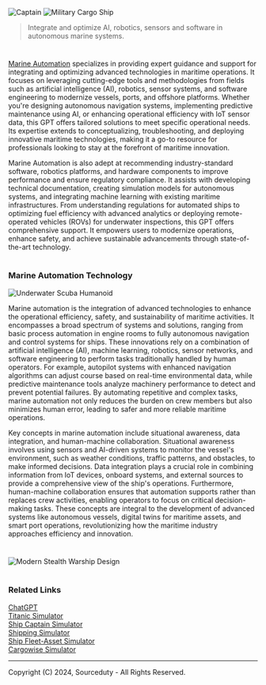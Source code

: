 ![Captain](https://github.com/user-attachments/assets/f982f5c0-49f3-43ac-83c5-7daeeba00350)
![Military Cargo Ship](https://github.com/user-attachments/assets/1f61b78e-054c-42f3-8280-7b8c9a95fbe3)

> Integrate and optimize AI, robotics, sensors and software in autonomous marine systems.
#

[Marine Automation](https://chatgpt.com/g/g-67522f0a736881918922d2836f2d4f82-marine-automation) specializes in providing expert guidance and support for integrating and optimizing advanced technologies in maritime operations. It focuses on leveraging cutting-edge tools and methodologies from fields such as artificial intelligence (AI), robotics, sensor systems, and software engineering to modernize vessels, ports, and offshore platforms. Whether you're designing autonomous navigation systems, implementing predictive maintenance using AI, or enhancing operational efficiency with IoT sensor data, this GPT offers tailored solutions to meet specific operational needs. Its expertise extends to conceptualizing, troubleshooting, and deploying innovative maritime technologies, making it a go-to resource for professionals looking to stay at the forefront of maritime innovation.

Marine Automation is also adept at recommending industry-standard software, robotics platforms, and hardware components to improve performance and ensure regulatory compliance. It assists with developing technical documentation, creating simulation models for autonomous systems, and integrating machine learning with existing maritime infrastructures. From understanding regulations for automated ships to optimizing fuel efficiency with advanced analytics or deploying remote-operated vehicles (ROVs) for underwater inspections, this GPT offers comprehensive support. It empowers users to modernize operations, enhance safety, and achieve sustainable advancements through state-of-the-art technology.

#
### Marine Automation Technology

![Underwater Scuba Humanoid](https://github.com/user-attachments/assets/15923fd8-fd0a-4ffd-be02-ec1ee9ea7e5f)

Marine automation is the integration of advanced technologies to enhance the operational efficiency, safety, and sustainability of maritime activities. It encompasses a broad spectrum of systems and solutions, ranging from basic process automation in engine rooms to fully autonomous navigation and control systems for ships. These innovations rely on a combination of artificial intelligence (AI), machine learning, robotics, sensor networks, and software engineering to perform tasks traditionally handled by human operators. For example, autopilot systems with enhanced navigation algorithms can adjust course based on real-time environmental data, while predictive maintenance tools analyze machinery performance to detect and prevent potential failures. By automating repetitive and complex tasks, marine automation not only reduces the burden on crew members but also minimizes human error, leading to safer and more reliable maritime operations.

Key concepts in marine automation include situational awareness, data integration, and human-machine collaboration. Situational awareness involves using sensors and AI-driven systems to monitor the vessel's environment, such as weather conditions, traffic patterns, and obstacles, to make informed decisions. Data integration plays a crucial role in combining information from IoT devices, onboard systems, and external sources to provide a comprehensive view of the ship's operations. Furthermore, human-machine collaboration ensures that automation supports rather than replaces crew activities, enabling operators to focus on critical decision-making tasks. These concepts are integral to the development of advanced systems like autonomous vessels, digital twins for maritime assets, and smart port operations, revolutionizing how the maritime industry approaches efficiency and innovation.

#
![Modern Stealth Warship Design](https://github.com/user-attachments/assets/4f914f7e-3503-4eac-9c63-5080247ddf68)

#
### Related Links

[ChatGPT](https://github.com/sourceduty/ChatGPT)
<br>
[Titanic Simulator](https://github.com/sourceduty/Titanic_Simulator)
<br>
[Ship Captain Simulator](https://github.com/sourceduty/Ship_Captain_Simulator)
<br>
[Shipping Simulator](https://github.com/sourceduty/Shipping_Simulator)
<br>
[Ship Fleet-Asset Simulator](https://github.com/sourceduty/Ship_Fleet-Asset_Simulator)
<br>
[Cargowise Simulator](https://github.com/sourceduty/Cargowise_Simulator)

***
Copyright (C) 2024, Sourceduty - All Rights Reserved.
